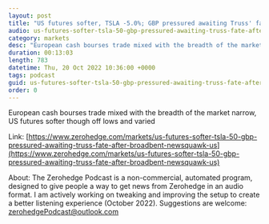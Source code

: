 ```yaml
---
layout: post
title: "US futures softer, TSLA -5.0%; GBP pressured awaiting Truss' fate &amp; after Broadbent - Newsquawk US Market Open"
audio: us-futures-softer-tsla-50-gbp-pressured-awaiting-truss-fate-after-broadbent-newsquawk-us-0
category: markets
desc: "European cash bourses trade mixed with the breadth of the market narrow, US futures softer though off lows and varied"
duration: 00:13:03
length: 783
datetime: Thu, 20 Oct 2022 10:36:00 +0000
tags: podcast
guid: us-futures-softer-tsla-50-gbp-pressured-awaiting-truss-fate-after-broadbent-newsquawk-us-0
order: 0
---
```

European cash bourses trade mixed with the breadth of the market narrow, US futures softer though off lows and varied

Link: [https://www.zerohedge.com/markets/us-futures-softer-tsla-50-gbp-pressured-awaiting-truss-fate-after-broadbent-newsquawk-us](https://www.zerohedge.com/markets/us-futures-softer-tsla-50-gbp-pressured-awaiting-truss-fate-after-broadbent-newsquawk-us)

About: The Zerohedge Podcast is a non-commercial, automated program, designed to give people a way to get news from Zerohedge in an audio format.  I am actively working on tweaking and improving the setup to create a better listening experience (October 2022).  Suggestions are welcome: [zerohedgePodcast@outlook.com](mailto:zerohedgePodcast@outlook.com)